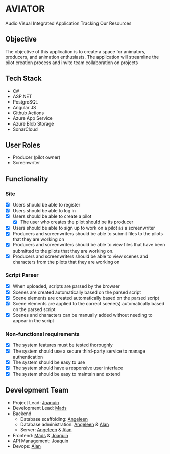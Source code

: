 # AVIATOR
Audio Visual Integrated Application Tracking Our Resources
## Objective
The objective of this application is to create a space for animators, producers, and animation enthusiasts. The application will streamline the pilot creation process and invite team collaboration on projects
## Tech Stack
- C#
- ASP.NET
- PostgreSQL
- Angular JS
- Github Actions
- Azure App Service
- Azure Blob Storage
- SonarCloud
## User Roles
- Producer (pilot owner)
- Screenwriter
## Functionality
### Site
- [x] Users should be able to register
- [x] Users should be able to log in
- [x] Users should be able to create a pilot
    - [x] The user who creates the pilot should be its producer
- [x] Users should be able to sign up to work on a pilot as a screenwriter
- [x] Producers and screenwriters should be able to submit files to the pilots that they are working on
- [x] Producers and screenwriters should be able to view files that have been submitted to the pilots that they are working on.
- [x] Producers and screenwriters should be able to view scenes and characters from the pilots that they are working on
### Script Parser
- [x] When uploaded, scripts are parsed by the browser
- [x] Scenes are created automatically based on the parsed script
- [x] Scene elements are created automatically based on the parsed script
- [x] Scene elements are applied to the correct scene(s) automatically based on the parsed script
- [x] Scenes and characters can be manually added without needing to appear in the script
### Non-functional requirements
- [x] The system features must be tested thoroughly
- [x] The system should use a secure third-party service to manage authentication
- [x] The system should be easy to use
- [x] The system should have a responsive user interface
- [x] The system should be easy to maintain and extend
## Development Team
- Project Lead: [Joaquin](https://github.com/j0livar)
- Development Lead: [Mads](https://github.com/MadCynWil)
- Backend
    - Database scaffolding: [Angeleen](https://github.com/AngeleenAbesamis)
    - Database administration: [Angeleen](https://github.com/AngeleenAbesamis) & [Alan](https://github.com/libbya)
    - Server: [Angeleen](https://github.com/AngeleenAbesamis) & [Alan](https://github.com/libbya)
- Frontend: [Mads](https://github.com/MadCynWil) & [Joaquin](https://github.com/j0livar)
- API Management: [Joaquin](https://github.com/j0livar)
- Devops: [Alan](https://github.com/libbya)
